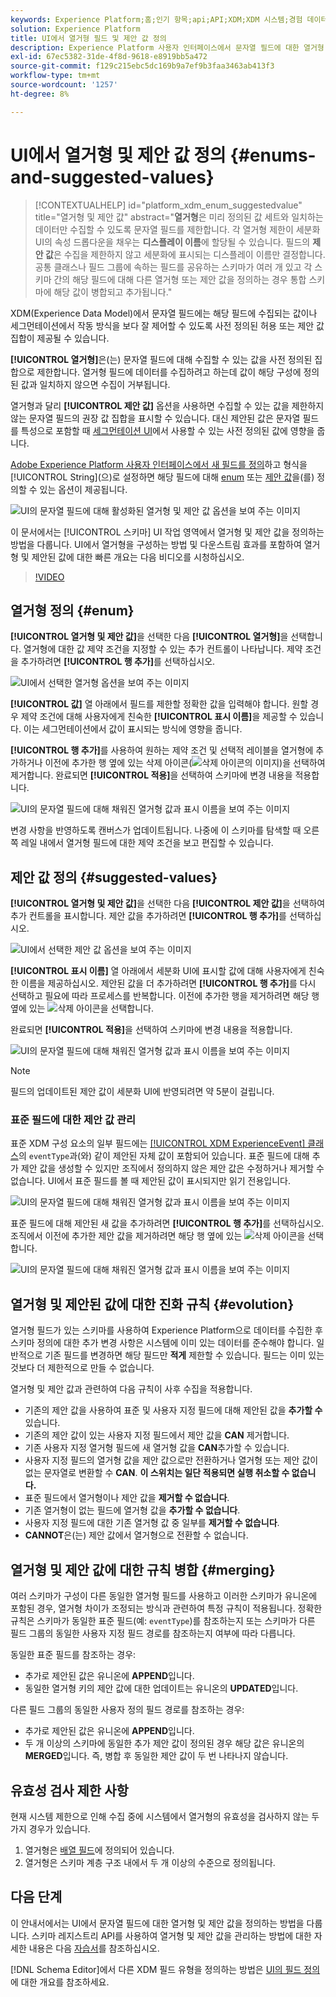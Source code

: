 ```yaml
---
keywords: Experience Platform;홈;인기 항목;api;API;XDM;XDM 시스템;경험 데이터 모델;데이터 모델;ui;workspace;enum;필드;
solution: Experience Platform
title: UI에서 열거형 필드 및 제안 값 정의
description: Experience Platform 사용자 인터페이스에서 문자열 필드에 대한 열거형 및 제안 값을 정의하는 방법을 알아봅니다.
exl-id: 67ec5382-31de-4f8d-9618-e8919bb5a472
source-git-commit: f129c215ebc5dc169b9a7ef9b3faa3463ab413f3
workflow-type: tm+mt
source-wordcount: '1257'
ht-degree: 8%

---
```


# UI에서 열거형 및 제안 값 정의 {#enums-and-suggested-values}

>[!CONTEXTUALHELP]
>id="platform_xdm_enum_suggestedvalue"
>title="열거형 및 제안 값"
>abstract="**열거형**&#x200B;은 미리 정의된 값 세트와 일치하는 데이터만 수집할 수 있도록 문자열 필드를 제한합니다. 각 열거형 제한이 세분화 UI의 속성 드롭다운을 채우는 **디스플레이 이름**&#x200B;에 할당될 수 있습니다. 필드의 **제안 값**&#x200B;은 수집을 제한하지 않고 세분화에 표시되는 디스플레이 이름만 결정합니다. 공통 클래스나 필드 그룹에 속하는 필드를 공유하는 스키마가 여러 개 있고 각 스키마 간의 해당 필드에 대해 다른 열거형 또는 제안 값을 정의하는 경우 통합 스키마에 해당 값이 병합되고 추가됩니다."

XDM(Experience Data Model)에서 문자열 필드에는 해당 필드에 수집되는 값이나 세그먼테이션에서 작동 방식을 보다 잘 제어할 수 있도록 사전 정의된 허용 또는 제안 값 집합이 제공될 수 있습니다.

**[!UICONTROL 열거형]**&#x200B;은(는) 문자열 필드에 대해 수집할 수 있는 값을 사전 정의된 집합으로 제한합니다. 열거형 필드에 데이터를 수집하려고 하는데 값이 해당 구성에 정의된 값과 일치하지 않으면 수집이 거부됩니다.

열거형과 달리 **[!UICONTROL 제안 값]** 옵션을 사용하면 수집할 수 있는 값을 제한하지 않는 문자열 필드의 권장 값 집합을 표시할 수 있습니다. 대신 제안된 값은 문자열 필드를 특성으로 포함할 때 [세그먼테이션 UI](../../../segmentation/ui/overview.md)에서 사용할 수 있는 사전 정의된 값에 영향을 줍니다.

[Adobe Experience Platform 사용자 인터페이스에서 새 필드를 정의](./overview.md#define)하고 형식을 [!UICONTROL String]&#x200B;(으)로 설정하면 해당 필드에 대해 [enum](#enum) 또는 [제안 값](#suggested-values)을(를) 정의할 수 있는 옵션이 제공됩니다.

![UI의 문자열 필드에 대해 활성화된 열거형 및 제안 값 옵션을 보여 주는 이미지](../../images/ui/fields/enum/enum-options-selected.png)

이 문서에서는 [!UICONTROL 스키마] UI 작업 영역에서 열거형 및 제안 값을 정의하는 방법을 다룹니다. UI에서 열거형을 구성하는 방법 및 다운스트림 효과를 포함하여 열거형 및 제안된 값에 대한 빠른 개요는 다음 비디오를 시청하십시오.

>[!VIDEO](https://video.tv.adobe.com/v/3409501/?quality=12&learn=on)

## 열거형 정의 {#enum}

**[!UICONTROL 열거형 및 제안 값]**&#x200B;을 선택한 다음 **[!UICONTROL 열거형]**&#x200B;을 선택합니다. 열거형에 대한 값 제약 조건을 지정할 수 있는 추가 컨트롤이 나타납니다. 제약 조건을 추가하려면 **[!UICONTROL 행 추가]**&#x200B;를 선택하십시오.

![UI에서 선택한 열거형 옵션을 보여 주는 이미지](../../images/ui/fields/enum/enum-add-row.png)

**[!UICONTROL 값]** 열 아래에서 필드를 제한할 정확한 값을 입력해야 합니다. 원할 경우 제약 조건에 대해 사용자에게 친숙한 **[!UICONTROL 표시 이름]**&#x200B;을 제공할 수 있습니다. 이는 세그먼테이션에서 값이 표시되는 방식에 영향을 줍니다.

**[!UICONTROL 행 추가]**&#x200B;를 사용하여 원하는 제약 조건 및 선택적 레이블을 열거형에 추가하거나 이전에 추가한 행 옆에 있는 삭제 아이콘(![삭제 아이콘의 이미지](/help/images/icons/remove-circle.png))을 선택하여 제거합니다. 완료되면 **[!UICONTROL 적용]**&#x200B;을 선택하여 스키마에 변경 내용을 적용합니다.

![UI의 문자열 필드에 대해 채워진 열거형 값과 표시 이름을 보여 주는 이미지](../../images/ui/fields/enum/enum-confirm.png)

변경 사항을 반영하도록 캔버스가 업데이트됩니다. 나중에 이 스키마를 탐색할 때 오른쪽 레일 내에서 열거형 필드에 대한 제약 조건을 보고 편집할 수 있습니다.

## 제안 값 정의 {#suggested-values}

**[!UICONTROL 열거형 및 제안 값]**&#x200B;을 선택한 다음 **[!UICONTROL 제안 값]**&#x200B;을 선택하여 추가 컨트롤을 표시합니다. 제안 값을 추가하려면 **[!UICONTROL 행 추가]**&#x200B;를 선택하십시오.

![UI에서 선택한 제안 값 옵션을 보여 주는 이미지](../../images/ui/fields/enum/suggested-add-row.png)

**[!UICONTROL 표시 이름]** 열 아래에서 세분화 UI에 표시할 값에 대해 사용자에게 친숙한 이름을 제공하십시오. 제안된 값을 더 추가하려면 **[!UICONTROL 행 추가]**&#x200B;를 다시 선택하고 필요에 따라 프로세스를 반복합니다. 이전에 추가한 행을 제거하려면 해당 행 옆에 있는 ![삭제 아이콘](/help/images/icons/remove-circle.png)을 선택합니다.

완료되면 **[!UICONTROL 적용]**&#x200B;을 선택하여 스키마에 변경 내용을 적용합니다.

![UI의 문자열 필드에 대해 채워진 열거형 값과 표시 이름을 보여 주는 이미지](../../images/ui/fields/enum/suggested-confirm.png)

>[!NOTE]
>
>필드의 업데이트된 제안 값이 세분화 UI에 반영되려면 약 5분이 걸립니다.

### 표준 필드에 대한 제안 값 관리

표준 XDM 구성 요소의 일부 필드에는 [[!UICONTROL XDM ExperienceEvent] 클래스](../../classes/experienceevent.md)의 `eventType`과(와) 같이 제안된 자체 값이 포함되어 있습니다. 표준 필드에 대해 추가 제안 값을 생성할 수 있지만 조직에서 정의하지 않은 제안 값은 수정하거나 제거할 수 없습니다. UI에서 표준 필드를 볼 때 제안된 값이 표시되지만 읽기 전용입니다.

![UI의 문자열 필드에 대해 채워진 열거형 값과 표시 이름을 보여 주는 이미지](../../images/ui/fields/enum/suggested-standard.png)

표준 필드에 대해 제안된 새 값을 추가하려면 **[!UICONTROL 행 추가]**&#x200B;를 선택하십시오. 조직에서 이전에 추가한 제안 값을 제거하려면 해당 행 옆에 있는 ![삭제 아이콘](/help/images/icons/remove-circle.png)을 선택합니다.

![UI의 문자열 필드에 대해 채워진 열거형 값과 표시 이름을 보여 주는 이미지](../../images/ui/fields/enum/suggested-standard-add.png)

<!-- ### Removing suggested values for standard fields

Only suggested values that you define can be removed from a standard field. Existing suggested values can be disabled so that they no longer appear in the segmentation dropdown, but they cannot be removed outright.

For example, consider a profile schema where the a suggested value for the standard `person.gender` field is disabled:

![Image showing the enum values and display names filled out for the string field in the UI](../../images/ui/fields/enum/standard-enum-disabled.png)

In this example, the display name "[!UICONTROL Non-specific]" is now disabled from being shown in the segmentation dropdown list. However, the value `non_specific` is still part of the list of enumerated fields and is therefore still allowed on ingestion. In other words, you cannot disable the actual enum value for the standard field as it would go against the principle of only allowing changes that make a field less restrictive.

See the [section below](#evolution) for more information on the rules for updating enums and suggested values for existing schema fields. -->

## 열거형 및 제안된 값에 대한 진화 규칙 {#evolution}

열거형 필드가 있는 스키마를 사용하여 Experience Platform으로 데이터를 수집한 후 스키마 정의에 대한 추가 변경 사항은 시스템에 이미 있는 데이터를 준수해야 합니다. 일반적으로 기존 필드를 변경하면 해당 필드만 **적게** 제한할 수 있습니다. 필드는 이미 있는 것보다 더 제한적으로 만들 수 없습니다.

열거형 및 제안 값과 관련하여 다음 규칙이 사후 수집을 적용합니다.

* 기존의 제안 값을 사용하여 표준 및 사용자 지정 필드에 대해 제안된 값을 **추가할 수**&#x200B;있습니다.
* 기존의 제안 값이 있는 사용자 지정 필드에서 제안 값을 **CAN** 제거합니다.
* 기존 사용자 지정 열거형 필드에 새 열거형 값을 **CAN**&#x200B;추가할 수 있습니다.
* 사용자 지정 필드의 열거형 값을 제안 값으로만 전환하거나 열거형 또는 제안 값이 없는 문자열로 변환할 수 **CAN**. **이 스위치는 일단 적용되면 실행 취소할 수 없습니다.**
* 표준 필드에서 열거형이나 제안 값을 **제거할 수 없습니다**.
* 기존 열거형이 없는 필드에 열거형 값을 **추가할 수 없습니다**.
* 사용자 지정 필드에 대한 기존 열거형 값 중 일부를 **제거할 수 없습니다**.
* **CANNOT**&#x200B;은(는) 제안 값에서 열거형으로 전환할 수 없습니다.

## 열거형 및 제안 값에 대한 규칙 병합 {#merging}

여러 스키마가 구성이 다른 동일한 열거형 필드를 사용하고 이러한 스키마가 유니온에 포함된 경우, 열거형 차이가 조정되는 방식과 관련하여 특정 규칙이 적용됩니다. 정확한 규칙은 스키마가 동일한 표준 필드(예: `eventType`)를 참조하는지 또는 스키마가 다른 필드 그룹의 동일한 사용자 지정 필드 경로를 참조하는지 여부에 따라 다릅니다.

동일한 표준 필드를 참조하는 경우:

* 추가로 제안된 값은 유니온에 **APPEND**&#x200B;입니다.
* 동일한 열거형 키의 제안 값에 대한 업데이트는 유니온의 **UPDATED**&#x200B;입니다.

다른 필드 그룹의 동일한 사용자 정의 필드 경로를 참조하는 경우:

* 추가로 제안된 값은 유니온에 **APPEND**&#x200B;입니다.
* 두 개 이상의 스키마에 동일한 추가 제안 값이 정의된 경우 해당 값은 유니온의 **MERGED**&#x200B;입니다. 즉, 병합 후 동일한 제안 값이 두 번 나타나지 않습니다.

## 유효성 검사 제한 사항

현재 시스템 제한으로 인해 수집 중에 시스템에서 열거형의 유효성을 검사하지 않는 두 가지 경우가 있습니다.

1. 열거형은 [배열 필드](./array.md)에 정의되어 있습니다.
1. 열거형은 스키마 계층 구조 내에서 두 개 이상의 수준으로 정의됩니다.

## 다음 단계

이 안내서에서는 UI에서 문자열 필드에 대한 열거형 및 제안 값을 정의하는 방법을 다룹니다. 스키마 레지스트리 API를 사용하여 열거형 및 제안 값을 관리하는 방법에 대한 자세한 내용은 다음 [자습서](../../tutorials/suggested-values.md)를 참조하십시오.

[!DNL Schema Editor]에서 다른 XDM 필드 유형을 정의하는 방법은 [UI의 필드 정의](./overview.md#special)에 대한 개요를 참조하세요.
